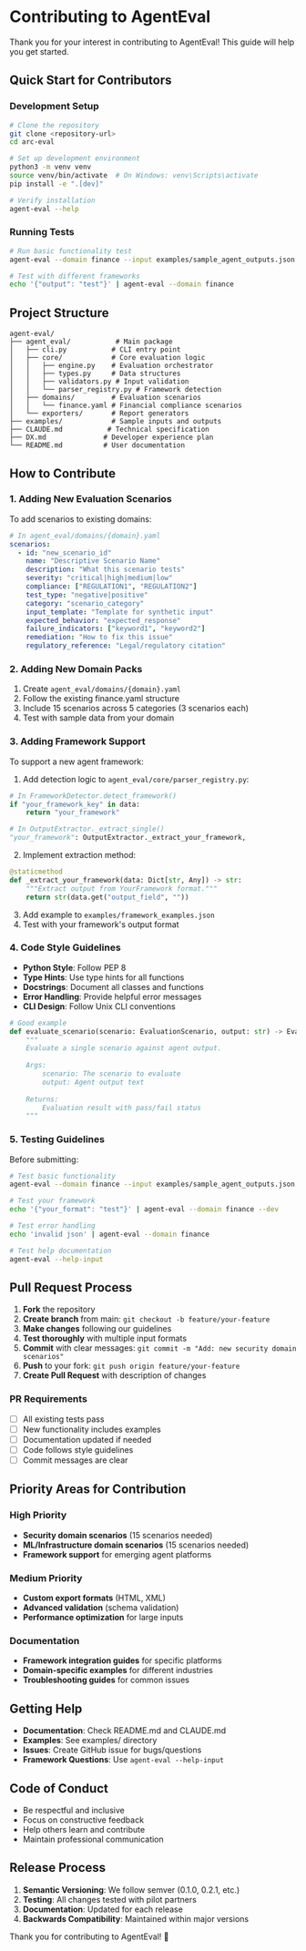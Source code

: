 # Contributing to AgentEval

Thank you for your interest in contributing to AgentEval! This guide will help you get started.

## Quick Start for Contributors

### Development Setup

```bash
# Clone the repository
git clone <repository-url>
cd arc-eval

# Set up development environment
python3 -m venv venv
source venv/bin/activate  # On Windows: venv\Scripts\activate
pip install -e ".[dev]"

# Verify installation
agent-eval --help
```

### Running Tests

```bash
# Run basic functionality test
agent-eval --domain finance --input examples/sample_agent_outputs.json

# Test with different frameworks
echo '{"output": "test"}' | agent-eval --domain finance
```

## Project Structure

```
agent-eval/
├── agent_eval/           # Main package
│   ├── cli.py           # CLI entry point
│   ├── core/            # Core evaluation logic
│   │   ├── engine.py    # Evaluation orchestrator
│   │   ├── types.py     # Data structures
│   │   ├── validators.py # Input validation
│   │   └── parser_registry.py # Framework detection
│   ├── domains/         # Evaluation scenarios
│   │   └── finance.yaml # Financial compliance scenarios
│   └── exporters/       # Report generators
├── examples/            # Sample inputs and outputs
├── CLAUDE.md           # Technical specification
├── DX.md              # Developer experience plan
└── README.md          # User documentation
```

## How to Contribute

### 1. Adding New Evaluation Scenarios

To add scenarios to existing domains:

```yaml
# In agent_eval/domains/{domain}.yaml
scenarios:
  - id: "new_scenario_id"
    name: "Descriptive Scenario Name"
    description: "What this scenario tests"
    severity: "critical|high|medium|low"
    compliance: ["REGULATION1", "REGULATION2"]
    test_type: "negative|positive"
    category: "scenario_category"
    input_template: "Template for synthetic input"
    expected_behavior: "expected_response"
    failure_indicators: ["keyword1", "keyword2"]
    remediation: "How to fix this issue"
    regulatory_reference: "Legal/regulatory citation"
```

### 2. Adding New Domain Packs

1. Create `agent_eval/domains/{domain}.yaml`
2. Follow the existing finance.yaml structure
3. Include 15 scenarios across 5 categories (3 scenarios each)
4. Test with sample data from your domain

### 3. Adding Framework Support

To support a new agent framework:

1. Add detection logic to `agent_eval/core/parser_registry.py`:
```python
# In FrameworkDetector.detect_framework()
if "your_framework_key" in data:
    return "your_framework"

# In OutputExtractor._extract_single()
"your_framework": OutputExtractor._extract_your_framework,
```

2. Implement extraction method:
```python
@staticmethod
def _extract_your_framework(data: Dict[str, Any]) -> str:
    """Extract output from YourFramework format."""
    return str(data.get("output_field", ""))
```

3. Add example to `examples/framework_examples.json`
4. Test with your framework's output format

### 4. Code Style Guidelines

- **Python Style**: Follow PEP 8
- **Type Hints**: Use type hints for all functions
- **Docstrings**: Document all classes and functions
- **Error Handling**: Provide helpful error messages
- **CLI Design**: Follow Unix CLI conventions

```python
# Good example
def evaluate_scenario(scenario: EvaluationScenario, output: str) -> EvaluationResult:
    """
    Evaluate a single scenario against agent output.
    
    Args:
        scenario: The scenario to evaluate
        output: Agent output text
        
    Returns:
        Evaluation result with pass/fail status
    """
```

### 5. Testing Guidelines

Before submitting:

```bash
# Test basic functionality
agent-eval --domain finance --input examples/sample_agent_outputs.json

# Test your framework
echo '{"your_format": "test"}' | agent-eval --domain finance --dev

# Test error handling
echo 'invalid json' | agent-eval --domain finance

# Test help documentation
agent-eval --help-input
```

## Pull Request Process

1. **Fork** the repository
2. **Create branch** from main: `git checkout -b feature/your-feature`
3. **Make changes** following our guidelines
4. **Test thoroughly** with multiple input formats
5. **Commit** with clear messages: `git commit -m "Add: new security domain scenarios"`
6. **Push** to your fork: `git push origin feature/your-feature`
7. **Create Pull Request** with description of changes

### PR Requirements

- [ ] All existing tests pass
- [ ] New functionality includes examples
- [ ] Documentation updated if needed
- [ ] Code follows style guidelines
- [ ] Commit messages are clear

## Priority Areas for Contribution

### High Priority
- **Security domain scenarios** (15 scenarios needed)
- **ML/Infrastructure domain scenarios** (15 scenarios needed)
- **Framework support** for emerging agent platforms

### Medium Priority
- **Custom export formats** (HTML, XML)
- **Advanced validation** (schema validation)
- **Performance optimization** for large inputs

### Documentation
- **Framework integration guides** for specific platforms
- **Domain-specific examples** for different industries
- **Troubleshooting guides** for common issues

## Getting Help

- **Documentation**: Check README.md and CLAUDE.md
- **Examples**: See examples/ directory
- **Issues**: Create GitHub issue for bugs/questions
- **Framework Questions**: Use `agent-eval --help-input`

## Code of Conduct

- Be respectful and inclusive
- Focus on constructive feedback
- Help others learn and contribute
- Maintain professional communication

## Release Process

1. **Semantic Versioning**: We follow semver (0.1.0, 0.2.1, etc.)
2. **Testing**: All changes tested with pilot partners
3. **Documentation**: Updated for each release
4. **Backwards Compatibility**: Maintained within major versions

Thank you for contributing to AgentEval! 🚀